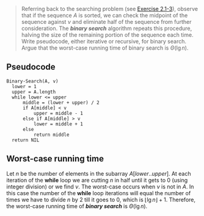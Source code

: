 > Referring back to the searching problem (see [Exercise 2.1-3][]), observe
> that if the sequence $A$ is sorted, we can check the midpoint of the sequence
> against $\nu$ and eliminate half of the sequence from further consideration.
> The ***binary search*** algorithm repeats this procedure, halving the size
> of the remaining portion of the sequence each time. Write pseudocode, either
> iterative or recursive, for binary search. Argue that the worst-case running
> time of binary search is $\Theta(\lg{n})$.

## Pseudocode

```
Binary-Search(A, v)
  lower = 1
  upper = A.length
  while lower <= upper
      middle = (lower + upper) / 2
      if A[middle] < v
          upper = middle - 1
      else if A[middle] > v
          lower = middle + 1
      else
          return middle
  return NIL
```

## Worst-case running time

Let $n$ be the number of elements in the subarray $A[lower..upper]$. At each
iteration of the **while** loop we are cutting $n$ in half until it gets to
$0$ (using integer division) or we find $\nu$. The worst-case occurs when
$\nu$ is not in $A$. In this case the number of the **while** loop iterations
will equal the number of times we have to divide $n$ by $2$ till it goes to
$0$, which is $\lfloor \lg{n} \rfloor + 1$. Therefore, the worst-case running
time of ***binary search*** is $\Theta(\lg{n})$.

[Exercise 2.1-3]: /part-01/chapter-02/section-01/exercise-03/README.md
